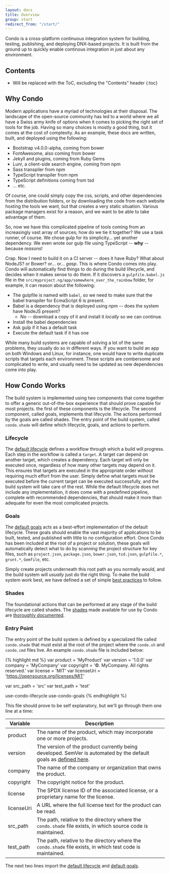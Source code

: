 ```yaml
---
layout: docs
title: Overview
group: start
redirect_from: "/start/"
---
```


Condo is a cross-platform continuous integration system for building, testing, publishing, and deploying DNX-based projects. It is
built from the ground up to quickly enable continous integration in just about any environment.

## Contents

* Will be replaced with the ToC, excluding the "Contents" header
{:toc}

## Why Condo

Modern applications have a myriad of technologies at their disposal. The landscape of the open-source community has led to a world
where we all have a Swiss army knife of options when it comes to picking the right set of tools for the job. Having so many choices is
mostly a good thing, but it comes at the cost of complexity. As an example, these docs are written, built, and deployed using the
following:

* Bootstrap v4.0.0-alpha, coming from bower
* FontAwesome, also coming from bower
* Jekyll and plugins, coming from Ruby Gems
* Lunr, a client-side search engine, coming from npm
* Sass transpiler from npm
* TypeScript transpiler from npm
* TypeScript definitions coming from tsd
* ... etc.

Of course, one could simply copy the css, scripts, and other dependencies from the distribution folders, or by downloading the code from each
website hosting the tools we want, but that creates a very static situation. Various package managers exist for a reason, and we want to be
able to take advantage of them.

So, now we have this complicated pipeline of tools coming from an increasingly vast array of sources; how do we tie it together? We
use a task runner, of course. We chose gulp for its simplicity... yet another dependency. We even wrote our gulp file using TypeScript
-- **why** -- because *reasons*!

Crap. Now I need to build it on a CI server -- does it have Ruby? What about NodeJS? or Bower? or... or... *gasp*. This is where Condo
comes into play. Condo will automatically find things to do during the build lifecycle, and decides when it makes sense to do them. If
it discovers a `gulpfile.babel.js` file in the `src/myproject.ng/app/somewhere_over_the_rainbow` folder, for example, it can reason about
the following:

* The gulpfile is named with `babel`, so we need to make sure that the babel transpiler for EcmaScript 6 is present.
* Babel is a dependency that is deployed using npm -- does the system have NodeJS present?
    - No -- download a copy of it and install it *locally* so we can continue.
* Install the babel dependencies
* Ask gulp if it has a default task
* Execute the default task if it has one

While many build systems are capable of solving a lot of the same problems, they usually do so in different ways. If you want to build
an app on both Windows and Linux, for instance, one would have to write duplicate scripts that targets each environment. These
scripts are combersome and complicated to write, and usually need to be updated as new dependencies come into play.

## How Condo Works

The build system is implemented using two components that come together to offer a generic out-of-the-box experience that should
prove capable for most projects. the first of these components is the lifecycle. The second component, called goals, implements that lifecycle.
The actions performed by the goals are called shades. The entry point of the build system, called `condo.shade` will define which lifecycle, goals,
and actions to perform.

### Lifecycle

The [default lifecycle]({{site.baseurl}}/start/default-lifecycle) defines a workflow through which a build will progress. Each step in the workflow is called
a `target`. A target can depend on another target, which creates a dependency. Each target will only be executed once, regardless of how many other
targets may depend on it. This ensures that targets are executed in the appropriate order without requiring much effort from the user. Simply define
what targets must be executed before the current target can be executed successfully, and the build system will take care of the rest. While the
default lifecycle does not include any implementation, it does come with a predefined pipeline, complete with recommended dependencies, that should
make it more than adequate for even the most complicated projects.

### Goals

The [default goals]({{site.baseurl}}/start/default-goals) acts as a best-effort implementation of the default lifecycle. These goals should enable the
vast majority of applications to be built, tested, and published with little to no configuration effort. Once Condo has been included at the root
of a project or solution, these goals will automatically detect what to do by scanning the project structure for key files, such as `project.json`,
`package.json`, `bower.json`, `tsd.json`, `gulpfile.*`, `grunt.*`, `Gemfile`, etc.

Simply create projects underneath this root path as you normally would, and the build system will *usually* just do the right thing. To make the
build system work best, we have defined a set of simple [best practices](/start/best-practices) to follow.

### Shades

The foundational actions that can be performed at any stage of the build lifecycle are called shades. The [shades]({{site.baseurl}}/shades)
made available for use by Condo are [thoroughly documented]({{site.baseurl}}/shades).

### Entry Point

The entry point of the build system is defined by a specialized file called `condo.shade` that must exist at the root of the project where
the `condo.sh` and `condo.cmd` files live. An example `condo.shade` file is included below:

{% highlight md %}
var product             = 'MyProduct'
var version             = '1.0.0'
var company             = 'MyCompany'
var copyright           = '©. MyCompany. All rights reserved.'
var license             = 'MIT'
var licenseUri          = 'https://opensource.org/licenses/MIT'

var src_path            = 'src'
var test_path           = 'test'

use-condo-lifecycle
use-condo-goals
{% endhighlight %}

This file should prove to be self explanatory, but we'll go through them one line at a time:

Variable      | Description
--------------|------------
product       | The name of the product, which may incorporate one or more projects.
version       | The version of the product currently being developed. SemVer is automated by the default goals as [defined here]({{site.baseurl}}/semantic-versioning).
company       | The name of the company or organization that owns the product.
copyright     | The copyright notice for the product.
license       | The SPDX license ID of the associated license, or a proprietary name for the license.
licenseUri    | A URL where the full license text for the product can be read.
src_path      | The path, relative to the directory where the `condo.shade` file exists, in which source code is maintained.
test_path     | The path, relative to the directory where the `condo.shade` file exists, in which test code is maintained.

The next two lines import the [default lifecycle]({{site.baseurl}}/start/lifecycle) and [default goals]({{site.baseurl}}/start/goals).